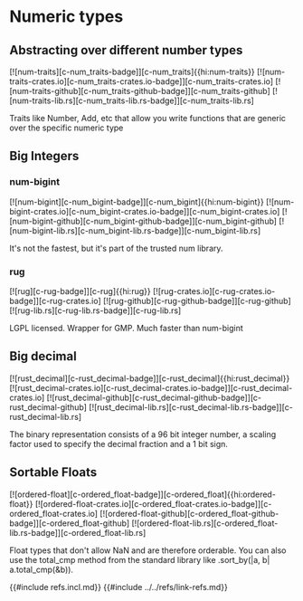 # Numeric types

## Abstracting over different number types

[![num-traits][c-num_traits-badge]][c-num_traits]{{hi:num-traits}}
[![num-traits-crates.io][c-num_traits-crates.io-badge]][c-num_traits-crates.io]
[![num-traits-github][c-num_traits-github-badge]][c-num_traits-github]
[![num-traits-lib.rs][c-num_traits-lib.rs-badge]][c-num_traits-lib.rs]

Traits like Number, Add, etc that allow you write functions that are generic over the specific numeric type

## Big Integers

### num-bigint

[![num-bigint][c-num_bigint-badge]][c-num_bigint]{{hi:num-bigint}}
[![num-bigint-crates.io][c-num_bigint-crates.io-badge]][c-num_bigint-crates.io]
[![num-bigint-github][c-num_bigint-github-badge]][c-num_bigint-github]
[![num-bigint-lib.rs][c-num_bigint-lib.rs-badge]][c-num_bigint-lib.rs]

It's not the fastest, but it's part of the trusted num library.

### rug

[![rug][c-rug-badge]][c-rug]{{hi:rug}}
[![rug-crates.io][c-rug-crates.io-badge]][c-rug-crates.io]
[![rug-github][c-rug-github-badge]][c-rug-github]
[![rug-lib.rs][c-rug-lib.rs-badge]][c-rug-lib.rs]

LGPL licensed. Wrapper for GMP. Much faster than num-bigint

## Big decimal

[![rust_decimal][c-rust_decimal-badge]][c-rust_decimal]{{hi:rust_decimal}}
[![rust_decimal-crates.io][c-rust_decimal-crates.io-badge]][c-rust_decimal-crates.io]
[![rust_decimal-github][c-rust_decimal-github-badge]][c-rust_decimal-github]
[![rust_decimal-lib.rs][c-rust_decimal-lib.rs-badge]][c-rust_decimal-lib.rs]

The binary representation consists of a 96 bit integer number, a scaling factor used to specify the decimal fraction and a 1 bit sign.

## Sortable Floats

[![ordered-float][c-ordered_float-badge]][c-ordered_float]{{hi:ordered-float}}
[![ordered-float-crates.io][c-ordered_float-crates.io-badge]][c-ordered_float-crates.io]
[![ordered-float-github][c-ordered_float-github-badge]][c-ordered_float-github]
[![ordered-float-lib.rs][c-ordered_float-lib.rs-badge]][c-ordered_float-lib.rs]

Float types that don't allow NaN and are therefore orderable. You can also use the total_cmp method from the standard library like .sort_by(|a, b| a.total_cmp(&b)).

{{#include refs.incl.md}}
{{#include ../../refs/link-refs.md}}

<div class="hidden">
</div>
